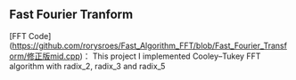 ## Fast Fourier Tranform 
[FFT Code] (https://github.com/rorysroes/Fast_Algorithm_FFT/blob/Fast_Fourier_Transform/修正版mid.cpp)：
This project I implemented Cooley–Tukey FFT algorithm with radix_2, radix_3 and radix_5
